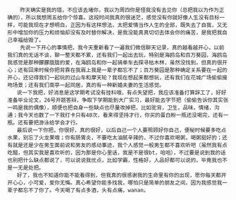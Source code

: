         昨天确实是我的错，不应该去堵你，我以为周四你是怪我没有去见你（总把我以为作为正确的），所以我想周五给你个惊喜。这段时间我真的很迷茫，感觉没有你就好像人生没有目标一样，可能我现在才想明白，正因为有这样想法，太把爱情当作人生的全部，既失去了自我，又无形中增加你的压力和烦恼却没有及时替你解决，是我没能真真切切去体会你的痛苦，是我把我自己幸福给毁了。
        先说一下开心的事情把，我今天重新看了一遍我们微信聊天记录，真的越看越开心，以前我们真的无话不谈，聊一整天都不累，还有我们一起出去玩，特别是海鸥岛和百万葵园，海鸥岛我感觉是那种朦朦胧胧的爱，在海鸥岛和你一起骑单车去探寻枯木林，虽然没找到，但真的很开心；还有回来时候你把背靠在我肩上我是一辈子都忘不了；百万葵园是那种确定关系要在一起的开心，还记得我们一起玩的过山车和摩天轮？我现在想起来都想玩，还有我们在花城广场偷偷接吻场景；还有我们南亭一起同居，真的有一种新婚夫妻的生活感觉。
       说一下我把，好消息是这学期考试没有挂科哦，有点失望把，我应该准备打算辞工了，好好准备毕业论文，26号开题答辩，争取下学期能到大厂实习，最好能去字节把（偷偷告诉你其实张一鸣是我的偶像），顺便也把自身一些缺点也尽量改掉把，比如驼背，卫生，品味，情绪，沟通；我今天也数了一下我打卡只有40次，看来得坚持才行，你买的蛋白粉一瓶还没喝完，还有一瓶。还有要把游泳给学会才行。
       最后说一下你把，你很好，真的很好，以后自己一个人要照顾好你自己，便秘时候要多吃点水果，别忘了火龙果哦；你有肠胃炎，不要吃太油腻辛辣的，不过你喜欢喝粥，喝粥挺好的；还有就是还是少在男生面前说和男友的感动事迹，我个人感觉一般男生都不喜欢听吧（虽然我有点吃醋，但其实我是喜欢听的，因为那是你心里话，我是不是很bt，哈哈），不过要是说到我的话也别把什么缺点都说了，可以说说我优点，比如学霸，性格好，人品好都可以说的，毕竟我也不是一无是处把。
       好了，我也不知道你能不能看得到，但我真的很感谢我的生命里有你的出现，愿你每天都开开心心，小可爱，爱你无悔。真心希望你能多找我，哪怕只是简单的朋友之间，因为我感觉我一辈子都忘不了你了。今天喝了有点多酒，头有点痛，wanan。
